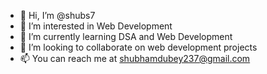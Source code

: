 - 👋 Hi, I’m @shubs7
- 👀 I’m interested in Web Development
- 🌱 I’m currently learning DSA and Web Development
- 💞️ I’m looking to collaborate on web development projects
- 📫 You can reach me at shubhamdubey237@gmail.com

<!---
shubs7/shubs7 is a ✨ special ✨ repository because its `README.md` (this file) appears on your GitHub profile.
You can click the Preview link to take a look at your changes.
--->
